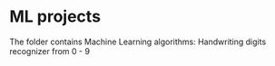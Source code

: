 # ML projects
The folder contains Machine Learning algorithms:
  Handwriting digits recognizer from 0 - 9 
  
